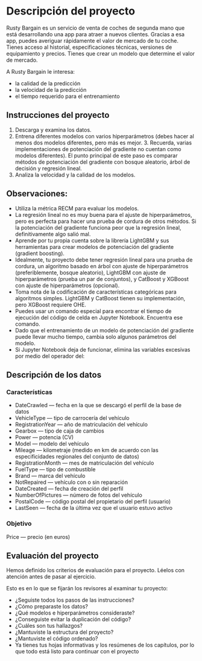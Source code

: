 # Descripción del proyecto

Rusty Bargain es un servicio de venta de coches de segunda mano que está desarrollando una app para atraer a nuevos clientes. Gracias a esa app, puedes averiguar rápidamente el valor de mercado de tu coche. Tienes acceso al historial, especificaciones técnicas, versiones de equipamiento y precios. Tienes que crear un modelo que determine el valor de mercado.

A Rusty Bargain le interesa:

- la calidad de la predicción
- la velocidad de la predicción
- el tiempo requerido para el entrenamiento

## Instrucciones del proyecto

1. Descarga y examina los datos.
2. Entrena diferentes modelos con varios hiperparámetros (debes hacer al menos dos modelos diferentes, pero más es mejor. 3. Recuerda, varias implementaciones de potenciación del gradiente no cuentan como modelos diferentes). El punto principal de este paso es comparar métodos de potenciación del gradiente con bosque aleatorio, árbol de decisión y regresión lineal.
4. Analiza la velocidad y la calidad de los modelos.

## Observaciones:

- Utiliza la métrica RECM para evaluar los modelos.
- La regresión lineal no es muy buena para el ajuste de hiperparámetros, pero es perfecta para hacer una prueba de cordura de otros métodos. Si la potenciación del gradiente funciona peor que la regresión lineal, definitivamente algo salió mal.
- Aprende por tu propia cuenta sobre la librería LightGBM y sus herramientas para crear modelos de potenciación del gradiente (gradient boosting).
- Idealmente, tu proyecto debe tener regresión lineal para una prueba de cordura, un algoritmo basado en árbol con ajuste de hiperparámetros (preferiblemente, bosque aleatorio), LightGBM con ajuste de hiperparámetros (prueba un par de conjuntos), y CatBoost y XGBoost con ajuste de hiperparámetros (opcional).
- Toma nota de la codificación de características categóricas para algoritmos simples. LightGBM y CatBoost tienen su implementación, pero XGBoost requiere OHE.
- Puedes usar un comando especial para encontrar el tiempo de ejecución del código de celda en Jupyter Notebook. Encuentra ese comando.
- Dado que el entrenamiento de un modelo de potenciación del gradiente puede llevar mucho tiempo, cambia solo algunos parámetros del modelo.
- Si Jupyter Notebook deja de funcionar, elimina las variables excesivas por medio del operador del:
  
## Descripción de los datos

### Características

- DateCrawled — fecha en la que se descargó el perfil de la base de datos
- VehicleType — tipo de carrocería del vehículo
- RegistrationYear — año de matriculación del vehículo
- Gearbox — tipo de caja de cambios
- Power — potencia (CV)
- Model — modelo del vehículo
- Mileage — kilometraje (medido en km de acuerdo con las especificidades regionales del conjunto de datos)
- RegistrationMonth — mes de matriculación del vehículo
- FuelType — tipo de combustible
- Brand — marca del vehículo
- NotRepaired — vehículo con o sin reparación
- DateCreated — fecha de creación del perfil
- NumberOfPictures — número de fotos del vehículo
- PostalCode — código postal del propietario del perfil (usuario)
- LastSeen — fecha de la última vez que el usuario estuvo activo

### Objetivo

Price — precio (en euros)
 
## Evaluación del proyecto

Hemos definido los criterios de evaluación para el proyecto. Léelos con atención antes de pasar al ejercicio.

Esto es en lo que se fijarán los revisores al examinar tu proyecto:

- ¿Seguiste todos los pasos de las instrucciones?
- ¿Cómo preparaste los datos?
- ¿Qué modelos e hiperparámetros consideraste?
- ¿Conseguiste evitar la duplicación del código?
- ¿Cuáles son tus hallazgos?
- ¿Mantuviste la estructura del proyecto?
- ¿Mantuviste el código ordenado?
- Ya tienes tus hojas informativas y los resúmenes de los capítulos, por lo que todo está listo para continuar con el proyecto
